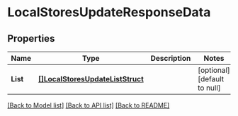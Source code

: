 # LocalStoresUpdateResponseData

## Properties
Name | Type | Description | Notes
------------ | ------------- | ------------- | -------------
**List** | [**[]LocalStoresUpdateListStruct**](LocalStoresUpdateListStruct.md) |  | [optional] [default to null]

[[Back to Model list]](../README.md#documentation-for-models) [[Back to API list]](../README.md#documentation-for-api-endpoints) [[Back to README]](../README.md)


